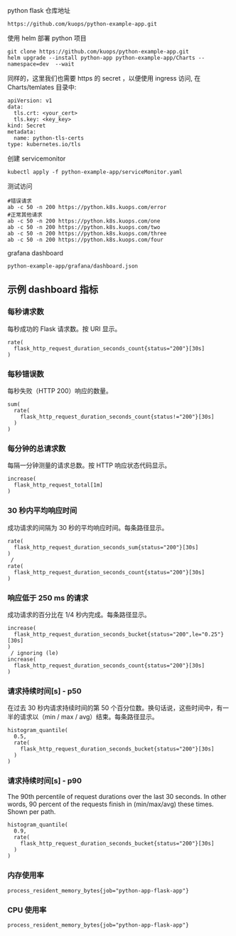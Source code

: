 python flask 仓库地址

```
https://github.com/kuops/python-example-app.git
```

使用 helm 部署 python 项目

```
git clone https://github.com/kuops/python-example-app.git
helm upgrade --install python-app python-example-app/Charts --namespace=dev  --wait
```

同样的，这里我们也需要 https 的 secret ，以便使用 ingress 访问, 在 Charts/temlates 目录中:

```
apiVersion: v1
data:
  tls.crt: <your_cert>
  tls.key: <key_key>
kind: Secret
metadata:
  name: python-tls-certs
type: kubernetes.io/tls

```

创建 servicemonitor

```
kubectl apply -f python-example-app/serviceMonitor.yaml
```

测试访问

```
#错误请求
ab -c 50 -n 200 https://python.k8s.kuops.com/error
#正常其他请求
ab -c 50 -n 200 https://python.k8s.kuops.com/one
ab -c 50 -n 200 https://python.k8s.kuops.com/two
ab -c 50 -n 200 https://python.k8s.kuops.com/three
ab -c 50 -n 200 https://python.k8s.kuops.com/four
```

grafana dashboard

```
python-example-app/grafana/dashboard.json
```

## 示例 dashboard 指标

### 每秒请求数

每秒成功的 Flask 请求数。按 URI 显示。

```
rate(
  flask_http_request_duration_seconds_count{status="200"}[30s]
)
```

### 每秒错误数

每秒失败（HTTP 200）响应的数量。

```
sum(
  rate(
    flask_http_request_duration_seconds_count{status!="200"}[30s]
  )
)
```

### 每分钟的总请求数

每隔一分钟测量的请求总数。按 HTTP 响应状态代码显示。

```
increase(
  flask_http_request_total[1m]
)
```

### 30 秒内平均响应时间

成功请求的间隔为 30 秒的平均响应时间。每条路径显示。

```
rate(
  flask_http_request_duration_seconds_sum{status="200"}[30s]
)
 /
rate(
  flask_http_request_duration_seconds_count{status="200"}[30s]
)
```

### 响应低于 250 ms 的请求

成功请求的百分比在 1/4 秒内完成。每条路径显示。

```
increase(
  flask_http_request_duration_seconds_bucket{status="200",le="0.25"}[30s]
)
 / ignoring (le)
increase(
  flask_http_request_duration_seconds_count{status="200"}[30s]
)
```

### 请求持续时间[s] - p50

在过去 30 秒内请求持续时间的第 50 个百分位数。换句话说，这些时间中，有一半的请求以（min / max / avg）结束。每条路径显示。

```
histogram_quantile(
  0.5,
  rate(
    flask_http_request_duration_seconds_bucket{status="200"}[30s]
  )
)
```

### 请求持续时间[s] - p90

The 90th percentile of request durations over the last 30 seconds. In other words, 90 percent of the requests finish in (min/max/avg) these times. Shown per path.

```
histogram_quantile(
  0.9,
  rate(
    flask_http_request_duration_seconds_bucket{status="200"}[30s]
  )
)
```

### 内存使用率

```
process_resident_memory_bytes{job="python-app-flask-app"}
```

### CPU 使用率

```
process_resident_memory_bytes{job="python-app-flask-app"}
```
